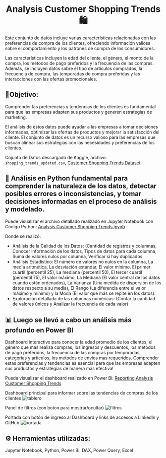 <center>
<h1> Analysis Customer Shopping Trends 🛍️ </h1>
</center>

Este conjunto de datos incluye varias características relacionadas con las preferencias de compra de los clientes, ofreciendo información valiosa sobre el comportamiento y los patrones de compra de los consumidores. 

Las características incluyen la edad del cliente, el género, el monto de la compra, los métodos de pago preferidos y la frecuencia de las compras. Además, se incluyen datos sobre el tipo de artículos comprados, la frecuencia de compra, las temporadas de compra preferidas y las interacciones con las ofertas promocionales. 

## 🎯Objetivo: 

Comprender las preferencias y tendencias de los clientes es fundamental para que las empresas adapten sus productos y generen estrategias de marketing.

El análisis de estos datos puede ayudar a las empresas a tomar decisiones informadas, optimizar las ofertas de productos y mejorar la satisfacción del cliente. El conjunto de datos es un recurso valioso para las empresas que buscan alinear sus estrategias con las necesidades y preferencias de los clientes.

Cojunto de Datos descargado de Kaggle, archivo: `shopping_trends_updated.csv`, [Customer Shopping Trends Dataset](https://www.kaggle.com/datasets/iamsouravbanerjee/customer-shopping-trends-dataset)

## 📶 Análisis en Python fundamental para comprender la naturaleza de los datos, detectar posibles errores o inconsistencias, y tomar decisiones informadas en el proceso de análisis y modelado. 


Puede visualizar el archivo detallado realizado en Jupyter Notebook con Código Python: [Analysis Customer Shopping Trends.ipynb](https://github.com/Matias-Nardon/Reporting-Customer-Shoppings-Trends/blob/main/Analysis%20Customer%20Shopping%20Trends.ipynb) 

Donde se realizó:
- Análisis de la Calidad de los Datos: (Cantidad de registros y columnas, Conocer información de los datos, Tipos de datos para cada columna, Suma de valores nulos por columna, Verificar si hay duplicados:
- Análisis Estadístico: El número de valores no nulos en la columna, La media aritmética, La desviación estándar, El valor mínimo, El primer cuartil (percentil 25), La mediana (percentil 50), El tercer cuartil (percentil 75), El valor máximo, La Mediana (El valor central de los datos cuando están ordenados), La Varianza (Una medida de dispersión de los datos respecto a su media), El Rango (La diferencia entre el valor máximo y mínimo) y la Moda (El valor que más se repite en los datos).
- Exploración detallada de las columnas numéricas: (Contar la cantidad de valores únicos y Analizar la frecuencia de cada valor)


## 📊 Luego se llevó a cabo un análisis más profundo en Power BI

Dashboard interactivo para conocer la edad promedio de los clientes, el género que mas realiza compras, los ingresos y descuentos, los métodos de pago preferidos, la frecuencia de las compras por temporadas, categorias y articulos, los metodos de envios mas requeridos. Comprender estas preferencias y tendencias es esencial para que las empresas adapten sus productos y estrategias de manera más efectiva!

Puede visualizar el dashboard realizado en Power Bi: 
[Reporting Analysis Customer Shopping Trends](https://app.powerbi.com/view?r=eyJrIjoiNTI3MWQwOTAtOGY2OC00NjAzLTk3YzEtZTAyODY4YjQ2OWMzIiwidCI6IjU3NzE3ODA5LWQwYzQtNDliYS05MjIxLWI1ZGRmZGJiZjRhMSIsImMiOjR9)

Dashboard principal para informar sobre las tendencias de compras de los clientes
![tablero](https://github.com/user-attachments/assets/a415dd9c-2462-4e93-a602-24dc0ca78426)

Panel de filtros (con boton para mostrar/ocultar)
![filtros](https://github.com/user-attachments/assets/2a613741-c718-4b29-8f04-5611c78e4c2b)

Portada con botón de ingreso al Dashboard y links de accesos a LinkedIn y GitHub
![portada](https://github.com/user-attachments/assets/97ce0e4d-40a4-44ba-8340-efe4931df577)

## ⚙️ Herramientas utilizadas: 

Jupyter Notebook, Python,
Power Bi, DAX, Power Query, Excel
